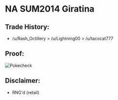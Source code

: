 # NA SUM2014 Giratina

## Trade History:
* /u/Rash_Octillery > /u/Lightning00 > /u/tacocat777

## Proof:
![Pokecheck](./Pokecheck.jpg)

## Disclaimer:
* RNG'd (retail)
